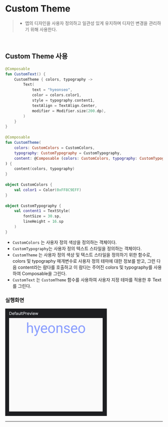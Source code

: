 # **Custom Theme**
> - 앱의 디자인을 사용자 정의하고 일관성 있게 유지하며 디자인 변경을 관리하기 위해 사용한다.
 
<br>

## **Custom Theme 사용**
```kotlin
@Composable
fun CustomText() {
    CustomTheme { colors, typography ->
        Text(
            text = "hyeonseo",
            color = colors.color1,
            style = typography.content1,
            textAlign = TextAlign.Center,
            modifier = Modifier.size(200.dp),
        )
    }
}

@Composable
fun CustomTheme(
    colors: CustomColors = CustomColors,
    typography: CustomTypography = CustomTypography,
    content: @Composable (colors: CustomColors, typography: CustomTypography) -> Unit
) {
    content(colors, typography)
}

object CustomColors {
    val color1 = Color(0xFF8C9EFF)
}

object CustomTypography {
    val content1 = TextStyle(
        fontSize = 30.sp,
        lineHeight = 16.sp
    )
}
```
- `CustomColors` 는 사용자 정의 색상을 정의하는 객체이다.
- `CustomTypography`는 사용자 정의 텍스트 스타일을 정의하는 객체이다.
- `CustomTheme` 는 사용자 정의 색상 및 텍스트 스타일을 정의하기 위한 함수로, colors 및 typography 매개변수로 사용자 정의 테마에 대한 정보를 받고, 그런 다음 content라는 람다를 호출하고 이 람다는 주어진 colors 및 typography를 사용하여 Composable을 그린다.
- `CustomText` 는 `CustomTheme` 함수를 사용하여 사용자 지정 테마를 적용한 후 Text를 그린다.

### 실행화면

![customtheme.png](customtheme.png)

***